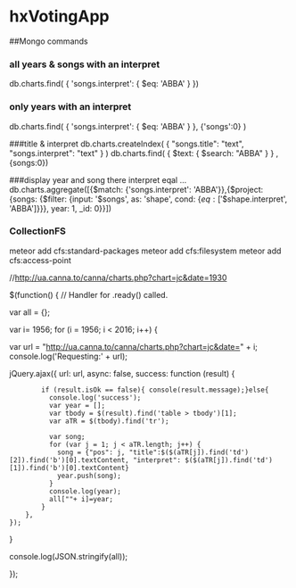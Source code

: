 # hxVotingApp
##Mongo commands
### all years & songs with an interpret
 db.charts.find( { 'songs.interpret': { $eq: 'ABBA' } })

### only years with an interpret
 db.charts.find( { 'songs.interpret': { $eq: 'ABBA' } }, {'songs':0} )

###title & interpret
db.charts.createIndex( { "songs.title": "text", "songs.interpret": "text" } )
db.charts.find( { $text: { $search: "ABBA" } } , {songs:0})

###display year and song there interpret eqal ...
db.charts.aggregate([{$match: {'songs.interpret': 'ABBA'}},{$project: {songs: {$filter: {input: '$songs', as: 'shape', cond: {$eq: ['$$shape.interpret', 'ABBA']}}}, year: 1, _id: 0}}])

### CollectionFS
meteor add cfs:standard-packages
meteor add cfs:filesystem
meteor add cfs:access-point

//http://ua.canna.to/canna/charts.php?chart=jc&date=1930

$(function() {
  // Handler for .ready() called.
  
  var all = {};
  
var i= 1956; 
  for (i = 1956; i < 2016; i++) { 
  
  var url = "http://ua.canna.to/canna/charts.php?chart=jc&date=" + i;
  console.log('Requesting:' + url);
  
  jQuery.ajax({
        url: url,
        async: false,
        success: function (result) {
          
            if (result.isOk == false){ console(result.message);}else{
              console.log('success');
              var year = [];
              var tbody = $(result).find('table > tbody')[1];
              var aTR = $(tbody).find('tr');
              
              var song;
              for (var j = 1; j < aTR.length; j++) {
                song = {"pos": j, "title":$($(aTR[j]).find('td')[2]).find('b')[0].textContent, "interpret": $($(aTR[j]).find('td')[1]).find('b')[0].textContent}
                year.push(song);
              }
              console.log(year);
              all[""+ i]=year;
            }
        },
    });
}
  
  console.log(JSON.stringify(all));
  
});

